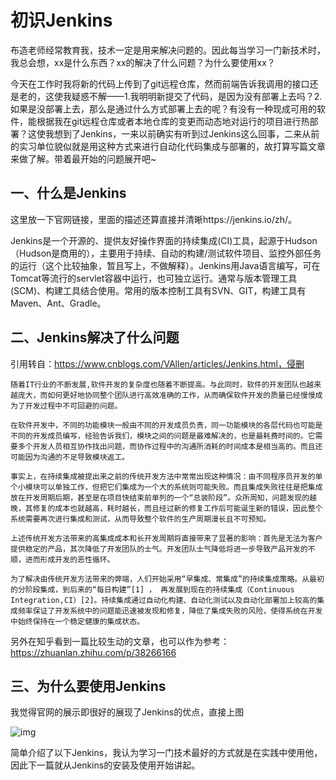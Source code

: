 # 初识Jenkins

布造老师经常教育我，技术一定是用来解决问题的。因此每当学习一门新技术时，我总会想，xx是什么东西？xx的解决了什么问题？为什么要使用xx？

今天在工作时我将新的代码上传到了git远程仓库，然而前端告诉我调用的接口还是老的，这使我疑惑不解——1.我明明新提交了代码，是因为没有部署上去吗？2.如果是没部署上去，那么是通过什么方式部署上去的呢？有没有一种现成可用的软件，能根据我在git远程仓库或者本地仓库的变更而动态地对运行的项目进行热部署？这使我想到了Jenkins，一来以前确实有听到过Jenkins这么回事，二来从前的实习单位貌似就是用这种方式来进行自动化代码集成与部署的，故打算写篇文章来做了解。带着最开始的问题展开吧~

## 一、什么是Jenkins

这里放一下官网链接，里面的描述还算直接并清晰https://jenkins.io/zh/。

 Jenkins是一个开源的、提供友好操作界面的持续集成(CI)工具，起源于Hudson（Hudson是商用的），主要用于持续、自动的构建/测试软件项目、监控外部任务的运行（这个比较抽象，暂且写上，不做解释）。Jenkins用Java语言编写，可在Tomcat等流行的servlet容器中运行，也可独立运行。通常与版本管理工具(SCM)、构建工具结合使用。常用的版本控制工具有SVN、GIT，构建工具有Maven、Ant、Gradle。



## 二、Jenkins解决了什么问题

引用转自：https://www.cnblogs.com/VAllen/articles/Jenkins.html，侵删

```
随着IT行业的不断发展,软件开发的复杂度也随着不断提高。与此同时，软件的开发团队也越来越庞大，而如何更好地协同整个团队进行高效准确的工作，从而确保软件开发的质量已经慢慢成为了开发过程中不可回避的问题。

在软件开发中，不同的功能模块一般由不同的开发成员负责，同一功能模块的各层代码也可能是不同的开发成员编写，经验告诉我们，模块之间的问题是最难解决的，也是最耗费时间的。它需要多个开发人员相互协作找出问题，而协作过程中的沟通所消耗的时间成本是相当高的。而且还可能因为沟通的不足导致模块返工。

事实上，在持续集成被提出来之前的传统开发方法中常常出现这种情况：由不同程序员开发的单个小模块可以单独工作，但把它们集成为一个大的系统则可能失败。而且集成失败往往是把集成放在开发周期后期，甚至是在项目快结束前单列的一个“总装阶段”。众所周知，问题发现的越晚，其修复的成本也就越高，耗时越长，而且经过新的修复工作后可能诞生新的错误，因此整个系统需要再次进行集成和测试，从而导致整个软件的生产周期漫长且不可预知。

上述传统开发方法带来的高集成成本和长开发周期将直接带来了显著的影响：首先是无法为客户提供稳定的产品，其次降低了开发团队的士气。开发团队士气降低将进一步导致产品开发的不顺，进而形成开发的恶性循环。

为了解决由传统开发方法带来的弊端，人们开始采用“早集成、常集成”的持续集成策略。从最初的分阶段集成，到后来的“每日构建”[1] ， 再发展到现在的持续集成（Continuous Integration,CI）[2]。持续集成通过自动化构建、自动化测试以及自动化部署加上较高的集成频率保证了开发系统中的问题能迅速被发现和修复，降低了集成失败的风险，使得系统在开发中始终保持在一个稳定健康的集成状态。
```

另外在知乎看到一篇比较生动的文章，也可以作为参考：https://zhuanlan.zhihu.com/p/38266166



## 三、为什么要使用Jenkins

我觉得官网的展示即很好的展现了Jenkins的优点，直接上图

![img](http://kylescloud.top/site/pic/JenkinsGood.jpg)

简单介绍了以下Jenkins，我认为学习一门技术最好的方式就是在实践中使用他，因此下一篇就从Jenkins的安装及使用开始讲起。